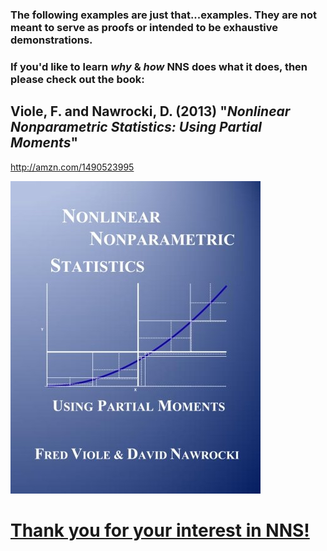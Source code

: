 ### The following examples are just that...examples.  They are not meant to serve as proofs or intended to be exhaustive demonstrations.

### If you'd like to learn *why* & *how* NNS does what it does, then please check out the book:

## Viole, F. and Nawrocki, D. (2013) "*Nonlinear Nonparametric Statistics: Using Partial Moments*" 

http://amzn.com/1490523995

<a href="http://amzn.com/1490523995" rel="NNS Book"> ![NNS](https://github.com/OVVO-Financial/NNS/blob/NNS-Beta-Version/examples/NNS%20Cover.jpg)

# Thank you for your interest in NNS!

